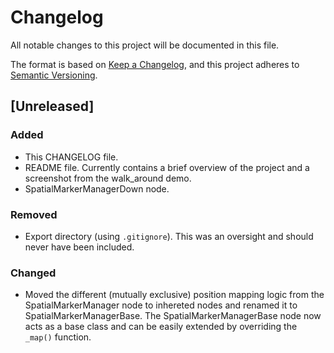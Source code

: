 # Changelog

All notable changes to this project will be documented in this file.

The format is based on [Keep a Changelog](https://keepachangelog.com/en/1.0.0/),
and this project adheres to [Semantic Versioning](https://semver.org/spec/v2.0.0.html).

## [Unreleased]

### Added

- This CHANGELOG file.
- README file. Currently contains a brief overview of the project and a screenshot from the walk_around demo.
- SpatialMarkerManagerDown node.

### Removed

- Export directory (using `.gitignore`). This was an oversight and should never have been included.

### Changed

- Moved the different (mutually exclusive) position mapping logic from the SpatialMarkerManager node to inhereted nodes and renamed it to SpatialMarkerManagerBase. The SpatialMarkerManagerBase node now acts as a base class and can be easily extended by overriding the `_map()` function.
